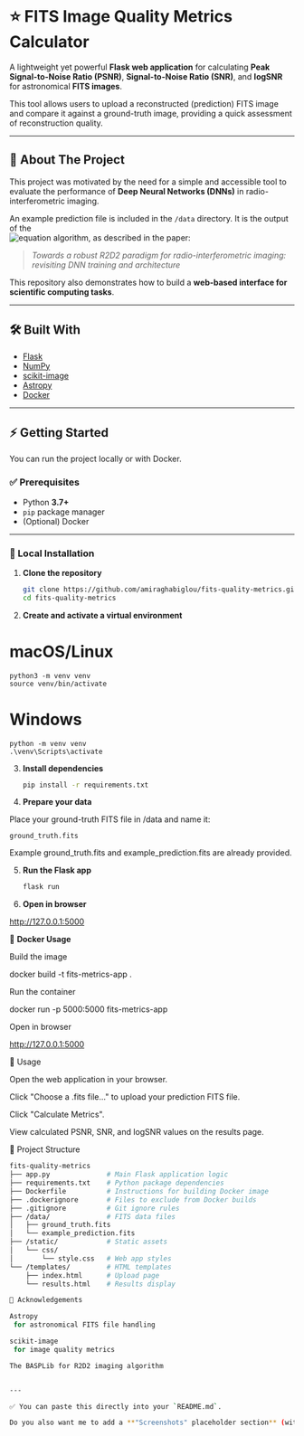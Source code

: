 # ⭐ FITS Image Quality Metrics Calculator  

A lightweight yet powerful **Flask web application** for calculating **Peak Signal-to-Noise Ratio (PSNR)**, **Signal-to-Noise Ratio (SNR)**, and **logSNR** for astronomical **FITS images**.  

This tool allows users to upload a reconstructed (prediction) FITS image and compare it against a ground-truth image, providing a quick assessment of reconstruction quality.  

---

## 🚀 About The Project  

This project was motivated by the need for a simple and accessible tool to evaluate the performance of **Deep Neural Networks (DNNs)** in radio-interferometric imaging.  

An example prediction file is included in the `/data` directory. It is the output of the  
![equation](https://latex.codecogs.com/svg.latex?R2D2_{\mathcal{A}_2,\mathcal{T}_2}) algorithm, as described in the paper:  

> _Towards a robust R2D2 paradigm for radio-interferometric imaging: revisiting DNN training and architecture_  

This repository also demonstrates how to build a **web-based interface for scientific computing tasks**.  

---

## 🛠️ Built With  

- [Flask](https://flask.palletsprojects.com/)  
- [NumPy](https://numpy.org/)  
- [scikit-image](https://scikit-image.org/)  
- [Astropy](https://www.astropy.org/)  
- [Docker](https://www.docker.com/)  

---

## ⚡ Getting Started  

You can run the project locally or with Docker.  

### ✅ Prerequisites  

- Python **3.7+**  
- `pip` package manager  
- (Optional) Docker  

---

### 🔹 Local Installation  

1. **Clone the repository**  
    ```bash
    git clone https://github.com/amiraghabiglou/fits-quality-metrics.git
    cd fits-quality-metrics


2. **Create and activate a virtual environment**

# macOS/Linux  

    python3 -m venv venv
    source venv/bin/activate
    

# Windows

    python -m venv venv
    .\venv\Scripts\activate

3. **Install dependencies**
    ```bash
    pip install -r requirements.txt


4. **Prepare your data**

Place your ground-truth FITS file in /data and name it:

    ground_truth.fits


Example ground_truth.fits and example_prediction.fits are already provided.

5. **Run the Flask app**
    ```bash
    flask run


6. **Open in browser**

http://127.0.0.1:5000

🔹 **Docker Usage**

Build the image

docker build -t fits-metrics-app .


Run the container

docker run -p 5000:5000 fits-metrics-app


Open in browser

http://127.0.0.1:5000

📖 Usage

Open the web application in your browser.

Click "Choose a .fits file..." to upload your prediction FITS file.

Click "Calculate Metrics".

View calculated PSNR, SNR, and logSNR values on the results page.

📂 Project Structure
```bash
fits-quality-metrics
├── app.py              # Main Flask application logic
├── requirements.txt    # Python package dependencies
├── Dockerfile          # Instructions for building Docker image
├── .dockerignore       # Files to exclude from Docker builds
├── .gitignore          # Git ignore rules
├── /data/              # FITS data files
│   ├── ground_truth.fits
│   └── example_prediction.fits
├── /static/            # Static assets
│   └── css/
│       └── style.css   # Web app styles
└── /templates/         # HTML templates
    ├── index.html      # Upload page
    └── results.html    # Results display

🙌 Acknowledgements

Astropy
 for astronomical FITS file handling

scikit-image
 for image quality metrics

The BASPLib for R2D2 imaging algorithm


---

✅ You can paste this directly into your `README.md`.  

Do you also want me to add a **"Screenshots" placeholder section** (with Markdown image tags) so you can drop in screenshots of the UI later?
